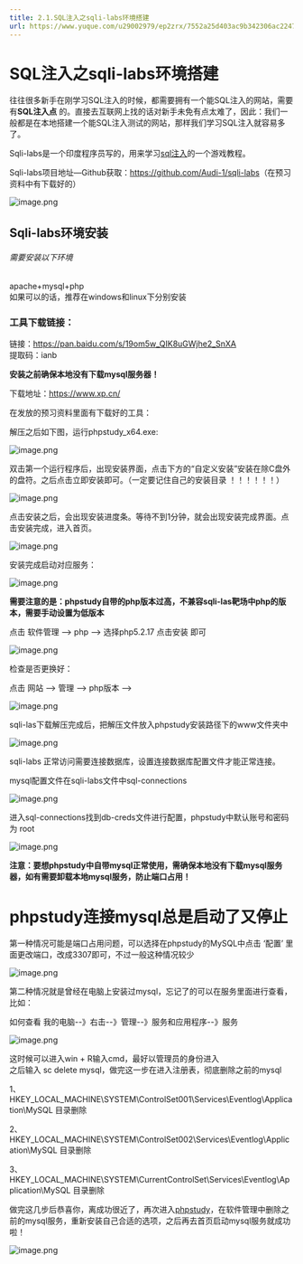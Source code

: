 ```yaml
---
title: 2.1.SQL注入之sqli-labs环境搭建
url: https://www.yuque.com/u29002979/ep2zrx/7552a25d403ac9b342306ac22470d1a8
---
```


<h1>SQL注入之sqli-labs环境搭建</h1>
<p>往往很多新手在刚学习SQL注入的时候，都需要拥有一个能SQL注入的网站，需要有<strong>SQL注入点</strong> 的。直接去互联网上找的话对新手未免有点太难了，因此：我们一般都是在本地搭建一个能SQL注入测试的网站，那样我们学习SQL注入就容易多了。</p>
<p>Sqli-labs是一个印度程序员写的，用来学习<a href="https://so.csdn.net/so/search?q=sql%E6%B3%A8%E5%85%A5&amp;spm=1001.2101.3001.7020" target="_blank">sql注入</a>的一个游戏教程。</p>
<p>Sqli-labs项目地址—Github获取：<a href="https://github.com/Audi-1/sqli-labs" target="_blank">https://github.com/Audi-1/sqli-labs</a>（在预习资料中有下载好的）</p>
<p><img src="https://fynotefile.oss-cn-zhangjiakou.aliyuncs.com/fynote/4348/1644921485000/f0e4cdc9139a41fca432bb51ed8e4d3d.png" alt="image.png" class="align-none" /></p>
<h2>Sqli-labs环境安装</h2>
<h6>需要安装以下环境</h6>
<p>apache+mysql+php<br />
如果可以的话，推荐在windows和linux下分别安装</p>
<h3>工具下载链接：</h3>
<p>链接：<a href="https://pan.baidu.com/s/19om5w_QIK8uGWjhe2_SnXA" target="_blank">https://pan.baidu.com/s/19om5w_QIK8uGWjhe2_SnXA</a><br />
提取码：ianb</p>
<p><strong>安装之前确保本地没有下载mysql服务器！</strong></p>
<p>下载地址：<a href="https://www.xp.cn/" target="_blank">https://www.xp.cn/</a></p>
<p>在发放的预习资料里面有下载好的工具：</p>
<p>解压之后如下图，运行phpstudy_x64.exe:</p>
<p><img src="https://fynotefile.oss-cn-zhangjiakou.aliyuncs.com/fynote/4348/1644921485000/776589a200c541c7ba73896dcc674f95.png" alt="image.png" class="align-none" /></p>
<p>双击第一个运行程序后，出现安装界面，点击下方的“自定义安装”安装在除C盘外的盘符。之后点击立即安装即可。（一定要记住自己的安装目录 ！！！！！！）</p>
<p><img src="https://fynotefile.oss-cn-zhangjiakou.aliyuncs.com/fynote/4348/1644921485000/f24dfc2541824962a042c5e499e99202.png" alt="image.png" class="align-none" /></p>
<p>点击安装之后，会出现安装进度条。等待不到1分钟，就会出现安装完成界面。点击安装完成，进入首页。</p>
<p><img src="https://fynotefile.oss-cn-zhangjiakou.aliyuncs.com/fynote/4348/1644921485000/9435aede1cbe44c1a9025247ee4a1be1.png" alt="image.png" class="align-none" /></p>
<p>安装完成启动对应服务：</p>
<p><img src="https://fynotefile.oss-cn-zhangjiakou.aliyuncs.com/fynote/4348/1644921485000/2b7320469dcd490397a8b8c80f87a5d5.png" alt="image.png" class="align-none" /></p>
<p><strong>需要注意的是：phpstudy自带的php版本过高，不兼容sqli-las靶场中php的版本，需要手动设置为低版本</strong></p>
<p>点击 软件管理 --&gt; php --&gt; 选择php5.2.17 点击安装 即可</p>
<p><img src="https://fynotefile.oss-cn-zhangjiakou.aliyuncs.com/fynote/4348/1644921485000/ce6504666e5540b1b50f7caa432a0341.png" alt="image.png" class="align-none" /></p>
<p>检查是否更换好：</p>
<p>点击 网站  --&gt; 管理 --&gt; php版本 --&gt;</p>
<p><img src="https://fynotefile.oss-cn-zhangjiakou.aliyuncs.com/fynote/4348/1644921485000/53c08b3e6036439e82ae50e8e801355f.png" alt="image.png" class="align-none" /></p>
<p>sqli-las下载解压完成后，把解压文件放入phpstudy安装路径下的www文件夹中</p>
<p><img src="https://fynotefile.oss-cn-zhangjiakou.aliyuncs.com/fynote/4348/1644921485000/97f47440dafa4744a07e44ba4e3eda90.png" alt="image.png" class="align-none" /></p>
<p>sqli-labs 正常访问需要连接数据库，设置连接数据库配置文件才能正常连接。</p>
<p>mysql配置文件在sqli-labs文件中sql-connections</p>
<p><img src="https://fynotefile.oss-cn-zhangjiakou.aliyuncs.com/fynote/4348/1644921485000/a0cf0cd341aa4e10900bdf15a5d2aeef.png" alt="image.png" class="align-none" /></p>
<p>进入sql-connections找到db-creds文件进行配置，phpstudy中默认账号和密码为 root</p>
<p><img src="https://fynotefile.oss-cn-zhangjiakou.aliyuncs.com/fynote/4348/1644921485000/b124f42f95f247238d8fbfbaf20a3a07.png" alt="image.png" class="align-none" /></p>
<p><strong>注意：要想phpstudy中自带mysql正常使用，需确保本地没有下载mysql服务器，如有需要卸载本地mysql服务，防止端口占用！</strong></p>
<h1>phpstudy连接mysql总是启动了又停止</h1>
<p>第一种情况可能是端口占用问题，可以选择在phpstudy的MySQL中点击 ‘配置’ 里面更改端口，改成3307即可，不过一般这种情况较少</p>
<p><img src="https://fynotefile.oss-cn-zhangjiakou.aliyuncs.com/fynote/4348/1644921485000/6f223955c9c8430a8324b7681117079d.png" alt="image.png" class="align-none" /></p>
<p>第二种情况就是曾经在电脑上安装过mysql，忘记了的可以在服务里面进行查看，比如：</p>
<p>如何查看 我的电脑--》右击--》管理--》服务和应用程序--》服务</p>
<p><img src="https://fynotefile.oss-cn-zhangjiakou.aliyuncs.com/fynote/4348/1644921485000/8756981d09ad41a68681b10cef633ce0.png" alt="image.png" class="align-none" /></p>
<p>这时候可以进入win + R输入cmd，最好以管理员的身份进入<br />
之后输入 sc delete mysql，做完这一步在进入注册表，彻底删除之前的mysql</p>
<p>1、HKEY_LOCAL_MACHINE\SYSTEM\ControlSet001\Services\Eventlog\Application\MySQL 目录删除</p>
<p>2、 HKEY_LOCAL_MACHINE\SYSTEM\ControlSet002\Services\Eventlog\Application\MySQL 目录删除</p>
<p>3、HKEY_LOCAL_MACHINE\SYSTEM\CurrentControlSet\Services\Eventlog\Application\MySQL 目录删除</p>
<p>做完这几步后恭喜你，离成功很近了，再次进入<a href="https://so.csdn.net/so/search?q=phpstudy&amp;spm=1001.2101.3001.7020" target="_blank">phpstudy</a>，在软件管理中删除之前的mysql服务，重新安装自己合适的选项，之后再去首页启动mysql服务就成功啦！</p>
<p><img src="https://fynotefile.oss-cn-zhangjiakou.aliyuncs.com/fynote/4348/1644921485000/fc1e111299b743eb88f56dcf570e8b38.png" alt="image.png" class="align-none" /></p>
